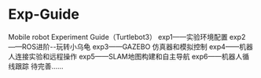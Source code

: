 # Exp-Guide
Mobile robot Experiment Guide（Turtlebot3）
exp1——实验环境配置
exp2——ROS进阶--玩转小乌龟
exp3——GAZEBO 仿真器和模拟控制
exp4——机器人连接实验和远程操作 
exp5——SLAM地图构建和自主导航
exp6——机器人循线跟踪
待完善......
